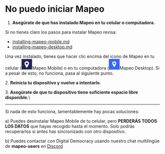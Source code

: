 # No puedo iniciar Mapeo

1. **Asegúrate de que has instalado Mapeo en tu celular o computadora.**

Si no tienes claro los pasos para instalar Mapeo revisa:

* [installing-mapeo-mobile.md](../mapeo-mobile-installation-setup/installing-mapeo-mobile.md "mention")
* [installing-mapeo-desktop.md](../mapeo-desktop-installation-setup/installing-mapeo-desktop.md "mention")

Una vez instalado, tienes que hacer clic encima del icono de Mapeo en tu celular (<img src="../../.gitbook/assets/Mm-icon.png" alt="" data-size="line">Mapeo Mobile) o en tu computadora (<img src="../../.gitbook/assets/Md-icon.png" alt="" data-size="line">Mapeo Desktop). Si a pesar de esto, no funciona, pasa al siguiente punto.

2\. **Reinicia tu dispositivo y vuelve a intentarlo**.&#x20;

3\. **Asegúrate de que tu dispositivo tiene suficiente espacio libre disponible.**\
****

Si nada de esto funciona, lamentablemente hay pocas soluciones:

a) Puedes desinstalar Mapeo Mobile de tu celular, pero **PERDERÁS TODOS LOS DATOS** que hayas recogido hasta el momento. Solo podrás recuperarlos si antes has sincronizado con otro dispositivo.

b) Puedes contactar con Digital Democracy usando nuestro chat multilingüe de **mapeo-users** en [Discord](https://digital-democracy.us2.list-manage.com/track/click?u=e5898ac1e68db70ce0dfefa88\&id=af17ade556\&e=c6a0dac4c6)
